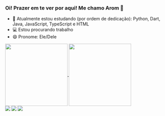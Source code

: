 ### Oi! Prazer em te ver por aqui! Me chamo Arom 👋

- 🌱 Atualmente estou estudando (por ordem de dedicação): Python, Dart, Java, JavaScript, TypeScript e HTML
- 💻 Estou procurando trabalho
- 😄 Pronome: Ele/Dele

<a href="https://github.com/arom-danelli/github-readme-stats">
  <img height=200 align="center" src="https://github-readme-stats.vercel.app/api?username=arom-danelli&theme=transparent&rank_icon=github" />
</a>
<a href="https://github.com/arom-danelli/convoychat">
  <img height=200 align="center" src="https://github-readme-stats.vercel.app/api/top-langs?username=arom-danelli&theme=transparent&layout=compact&langs_count=8&card_width=320" />
</a>

<div> 
   <a href = "mailto:aromdanelli@hotmail.com" target="_blank"><img src="https://img.shields.io/badge/Microsoft_Outlook-0078D4?style=for-the-badge&logo=microsoft-outlook&logoColor=white"></a>
   <a href="https://instagram.com/arrop_mora" target="_blank"><img src="https://img.shields.io/badge/-Instagram-%23E4405F?style=for-the-badge&logo=instagram&logoColor=white" target="_blank"></a>
   <a href="https://www.linkedin.com/in/aromdanelli/" target="_blank"><img src="https://img.shields.io/badge/-LinkedIn-%230077B5?style=for-the-badge&logo=linkedin&logoColor=white" target="_blank"></a> 
  
</div>

